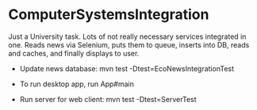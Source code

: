 # ComputerSystemsIntegration
Just a University task. Lots of not really necessary services integrated in one. Reads news via Selenium, puts them to queue, inserts into DB, reads and caches, and finally displays to user.

- Update news database: mvn test -Dtest=EcoNewsIntegrationTest

- To run desktop app, run App#main

- Run server for web client: mvn test -Dtest=ServerTest
